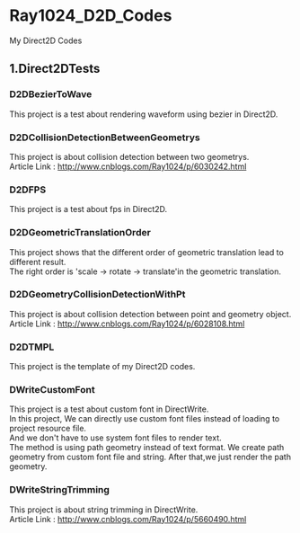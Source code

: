 # Ray1024_D2D_Codes
My Direct2D Codes

## 1.Direct2DTests

### D2DBezierToWave
This project is a test about rendering waveform using bezier in Direct2D.

### D2DCollisionDetectionBetweenGeometrys
This project is about collision detection between two geometrys.</br>
Article Link : http://www.cnblogs.com/Ray1024/p/6030242.html

### D2DFPS
This project is a test about fps in Direct2D.

### D2DGeometricTranslationOrder
This project shows that the different order of geometric translation lead to different result.</br>
The right order is 'scale -> rotate -> translate'in the geometric translation.

### D2DGeometryCollisionDetectionWithPt
This project is about collision detection between point and geometry object.</br>
Article Link : http://www.cnblogs.com/Ray1024/p/6028108.html

### D2DTMPL
This project is the template of my Direct2D codes.

### DWriteCustomFont
This project is a test about custom font in DirectWrite.</br>
In this project, We can directly use custom font files instead of loading to project resource file.</br>
And we don't have to use system font files to render text.</br>
The method is using path geometry instead of text format. We create path geometry from custom font file and string. After that,we just render the path geometry.

### DWriteStringTrimming
This project is about string trimming in DirectWrite.</br>
Article Link : http://www.cnblogs.com/Ray1024/p/5660490.html